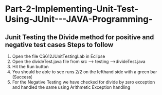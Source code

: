 # Part-2-Implementing-Unit-Test-Using-JUnit---JAVA-Programming-
Junit Testing the Divide method for positive and negative test cases
Steps to follow
------------------
1. Open the file CS612JUnitTestingLab in Eclipse
2. Open the divideTest.java file from src --> testing -->divideTest.java
3. Hit the Run button
4. You should be able to see runs 2/2 on the lefthand side with a green bar (Success)
5. For the Negative Testing we have checked for divide by zero exception and handled the same using Arithmetic Exception handling
